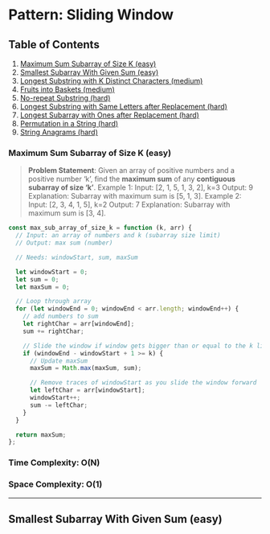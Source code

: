 # Pattern: Sliding Window

## Table of Contents

1. [Maximum Sum Subarray of Size K (easy)](#maximum-sum-subarray-of-size-k-easy)
2. [Smallest Subarray With Given Sum (easy)](#smallest-subarray-with-given-sum-easy)
3. [Longest Substring with K Distinct Characters (medium)](#longest-substring-with-k-distinct-characters-medium)
4. [Fruits into Baskets (medium)](#fruits-into-baskets-medium)
5. [No-repeat Substring (hard)](#no-repeat-substring-hard)
6. [Longest Substring with Same Letters after Replacement (hard)](#longest-substring-with-same-letters-after-replacement-hard)
7. [Longest Subarray with Ones after Replacement (hard)](#longest-subarray-with-ones-after-replacement-hard)
8. [Permutation in a String (hard)](#permutation-in-a-string-hard)
9. [String Anagrams (hard)](#string-anagrams-hard)


### Maximum Sum Subarray of Size K (easy)

> **Problem Statement**:
Given an array of positive numbers and a positive number ‘k’, find the **maximum sum** of any **contiguous subarray of size ‘k’**.
Example 1:
    Input: [2, 1, 5, 1, 3, 2], k=3
    Output: 9
    Explanation: Subarray with maximum sum is [5, 1, 3].
Example 2:
    Input: [2, 3, 4, 1, 5], k=2
    Output: 7
    Explanation: Subarray with maximum sum is [3, 4].

```javascript
const max_sub_array_of_size_k = function (k, arr) {
  // Input: an array of numbers and k (subarray size limit)
  // Output: max sum (number)

  // Needs: windowStart, sum, maxSum

  let windowStart = 0;
  let sum = 0;
  let maxSum = 0;

  // Loop through array
  for (let windowEnd = 0; windowEnd < arr.length; windowEnd++) {
    // add numbers to sum
    let rightChar = arr[windowEnd];
    sum += rightChar;

    // Slide the window if window gets bigger than or equal to the k limit
    if (windowEnd - windowStart + 1 >= k) {
      // Update maxSum
      maxSum = Math.max(maxSum, sum);

      // Remove traces of windowStart as you slide the window forward
      let leftChar = arr[windowStart];
      windowStart++;
      sum -= leftChar;
    }
  }

  return maxSum;
};
```

### Time Complexity: O(N)

### Space Complexity: O(1)

---

## Smallest Subarray With Given Sum (easy)